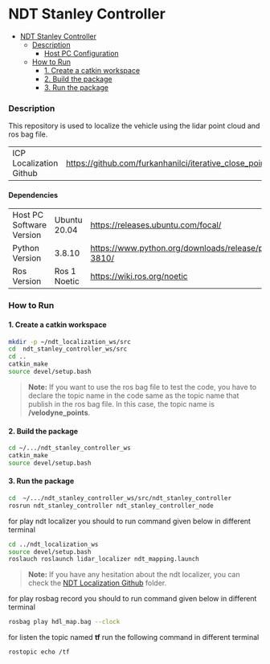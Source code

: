 
# NDT Stanley Controller 


- [NDT Stanley Controller ](#ndt-stanley-controller)
  - [Description](#purpose)
    - [Host PC Configuration](#host-pc-configuration)
  - [How to Run](#how-to-run)
    - [1. Create a catkin workspace](#1-create-a-catkin-workspace)
    - [2. Build the package](#3-build-the-package)
    - [3. Run the package](#4-run-the-package)



### Description

This repository is used to localize the vehicle using the lidar point cloud and ros bag file.


|                         |                                                                           | 
|-------------------------|---------------------------------------------------------------------------|
| ICP Localization Github | https://github.com/furkanhanilci/iterative_close_points_localization.git  |


#### Dependencies

|                          |              |                                                                         |
|--------------------------|--------------| ----------------------------------------------------------------------- |
| Host PC Software Version | Ubuntu 20.04 |        https://releases.ubuntu.com/focal/                               |
| Python Version           | 3.8.10       | https://www.python.org/downloads/release/python-3810/                   |
| Ros Version              | Ros 1 Noetic | https://wiki.ros.org/noetic   |


### How to Run

#### 1. Create a catkin workspace

```bash
mkdir -p ~/ndt_localization_ws/src
cd  ndt_stanley_controller_ws/src
cd ..
catkin_make
source devel/setup.bash
```

>**Note:**
> If you want to use the ros bag file to test the code, you have to declare the topic name in the code same as the topic name that publish in the ros bag file.
> In this case, the topic name is **/velodyne_points**. 

#### 2. Build the package

```bash
cd ~/.../ndt_stanley_controller_ws
catkin_make
source devel/setup.bash
```
#### 3. Run the package

```bash
cd  ~/.../ndt_stanley_controller_ws/src/ndt_stanley_controller
rosrun ndt_stanley_controller ndt_stanley_controller_node
```
for play ndt localizer you should to run command given below in different terminal
```bash
cd ../ndt_localization_ws
source devel/setup.bash
roslauch roslaunch lidar_localizer ndt_mapping.launch 
```
>**Note:**
> If you have any hesitation about the ndt localizer, you can check the [NDT Localization Github](https://github.com/Samsun-FC/Playground/tree/main/ndt_localizer) folder.

for play rosbag record you should to run command given below in different terminal
```bash
rosbag play hdl_map.bag --clock
```
for listen the topic named **tf** run the following command in different terminal

```bash
rostopic echo /tf
```


